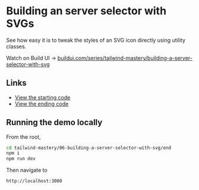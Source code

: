 # Building an server selector with SVGs

See how easy it is to tweak the styles of an SVG icon directly using utility classes.

Watch on Build UI → [buildui.com/series/tailwind-mastery/building-a-server-selector-with-svg](http://buildui.com/series/tailwind-mastery/building-a-server-selector-with-svg)

## Links

- [View the starting code](./begin/pages/index.js)
- [View the ending code](./end/pages/index.js)

## Running the demo locally

From the root,

```sh
cd tailwind-mastery/06-building-a-server-selector-with-svg/end
npm i
npm run dev
```

Then navigate to

```
http://localhost:3000
```


